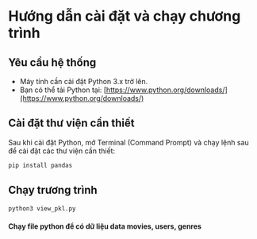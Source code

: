 # Hướng dẫn cài đặt và chạy chương trình

## Yêu cầu hệ thống

- Máy tính cần cài đặt Python 3.x trở lên.
- Bạn có thể tải Python tại: [https://www.python.org/downloads/](https://www.python.org/downloads/)

## Cài đặt thư viện cần thiết

Sau khi cài đặt Python, mở Terminal (Command Prompt) và chạy lệnh sau để cài đặt các thư viện cần thiết:

```bash
pip install pandas
```

## Chạy trương trình

```bash
python3 view_pkl.py
```

#### Chạy file python để có dữ liệu data movies, users, genres
